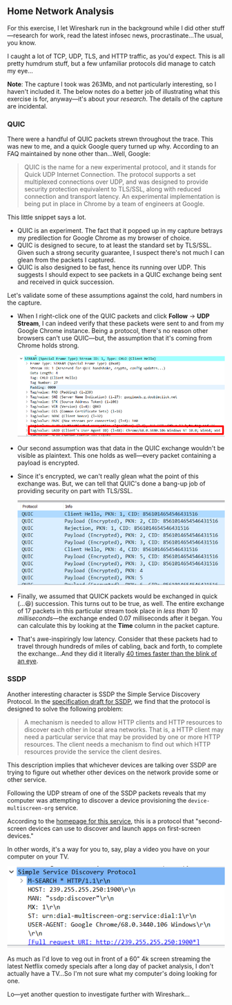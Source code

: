 ## Home Network Analysis

For this exercise, I let Wireshark run in the background while I did other stuff—research for work, read the latest infosec news, procrastinate...The usual, you know.

I caught a lot of TCP, UDP, TLS, and HTTP traffic, as you'd expect. This is all pretty humdrum stuff, but a few unfamiliar protocols did manage to catch my eye...

**Note**: The capture I took was 263Mb, and not particularly interesting, so I haven't included it. The below notes do a better job of illustrating what this exercise is for, anyway—it's about your _research_. The details of the capture are incidental.

### QUIC

There were a handful of QUIC packets strewn throughout the trace. This was new to me, and a quick Google query turned up why. According to an FAQ maintained by none other than...Well, Google:

> QUIC is the name for a new experimental protocol, and it stands for Quick UDP Internet Connection.  The protocol supports a set multiplexed connections over UDP, and was designed to provide security protection equivalent to TLS/SSL, along with reduced connection and transport latency. An experimental implementation is being put in place in Chrome by a team of engineers at Google.

This little snippet says a lot.

- QUIC is an experiment. The fact that it popped up in my capture betrays my predilection for Google Chrome as my browser of choice.
- QUIC is designed to secure, to at least the standard set by TLS/SSL. Given such a strong security guarantee, I suspect there's not much I can glean from the packets I captured.
- QUIC is also designed to be fast, hence its running over UDP. This suggests I should expect to see packets in a QUIC exchange being sent and received in quick succession.

Let's validate some of these assumptions against the cold, hard numbers in the capture.

- When I right-click one of the QUIC packets and click **Follow** -> **UDP Stream**, I can indeed verify that these packets were sent to and from my Google Chrome instance. Being a protocol, there's no reason other browsers can't use QUIC—but, the assumption that it's coming from Chrome holds strong.

  ![](Images/quic_from_chrome.png)

- Our second assumption was that data in the QUIC exchange wouldn't be visible as plaintext. This one holds as well—every packet containing a payload is encrypted.

- Since it's encrypted, we can't really glean what the point of this exchange was. But, we can tell that QUIC's done a bang-up job of providing security on part with TLS/SSL.

  ![](Images/encrypted_quic.png)

- Finally, we assumed that QUICK packets would be exchanged in quick (...:laughing:) succession. This turns out to be true, as well. The entire exchange of 17 packets in this particular stream took place in _less than 10 milliseconds_—the exchange ended 0.07 milliseconds after it began. You can calculate this by looking at the **Time** column in the packet capture. 

- That's awe-inspiringly low latency. Consider that these packets had to travel through hundreds of miles of cabling, back and forth, to complete the exchange...And they did it literally [40 times faster than the blink of an eye](http://www.ign.com/boards/threads/in-blink-of-an-eye.195418203/).

### SSDP

Another interesting character is SSDP the Simple Service Discovery Protocol. In the [specification draft for SSDP](https://tools.ietf.org/html/draft-cai-ssdp-v1-03#section-2), we find that the protocol is designed to solve the following problem:

> A mechanism is needed to allow HTTP clients and HTTP resources to discover each other in local area networks. That is, a HTTP client may need a particular service that may be provided by one or more HTTP resources. The client needs a mechanism to find out which HTTP resources provide the service the client desires.

This description implies that whichever devices are talking over SSDP are trying to figure out whether other devices on the network provide some or other service.

Following the UDP stream of one of the SSDP packets reveals that my computer was attempting to discover a device provisioning the `device-multiscreen-org` service.

According to the [homepage for this service](http://www.dial-multiscreen.org/), this is a protocol that "second-screen devices can use to discover and launch apps on first-screen devices."

In other words, it's a way for you to, say, play a video you have on your computer on your TV.

  ![](Images/multiscreen.png)

As much as I'd love to veg out in front of a 60" 4k screen streaming the latest Netflix comedy specials after a long day of packet analysis, I don't actually have a TV...So I'm not sure what my computer's doing looking for one.

Lo—yet another question to investigate further with Wireshark...
